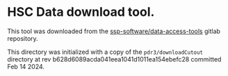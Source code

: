 # HSC Data download tool.
This tool was downloaded from the [ssp-software/data-access-tools](https://hsc-gitlab.mtk.nao.ac.jp/ssp-software/data-access-tools/) gitlab repository.

This directory was initialized with a copy of the `pdr3/downloadCutout` directory at rev b628d6089acda041eea1041d1011ea154ebefc28 committed Feb 14 2024.